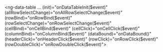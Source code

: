 <ng-data-table
  ...
    (init)="onDataTableInit($event)"
    (allRowSelectChange)="onAllRowSelectChange($event)"
    (rowBind)="onRowBind($event)"
    (rowSelectChange)="onRowSelectChange($event)"
    (cellBind)="onCellBind($event)"
    (cellClick)="onCellClick($event)"
    (columnBind)="onColumnBind($event)"
    (dataBound)="onDataBound()"
    (headerClick)="onHeaderClick($event)"
    (rowClick)="onRowClick($event)"
    (rowDoubleClick)="onRowDoubleClick($event)">
</ng-data-table>
